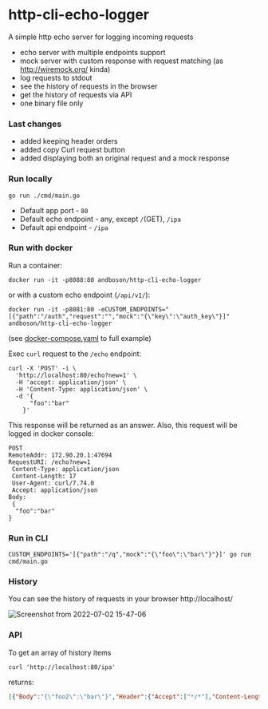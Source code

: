 # http-cli-echo-logger

A simple http echo server for logging incoming requests

* echo server with multiple endpoints support
* mock server with custom response with request matching (as http://wiremock.org/ kinda)
* log requests to stdout
* see the history of requests in the browser 
* get the history of requests via API
* one binary file only

### Last changes

* added keeping header orders
* added copy Curl request button
* added displaying both an original request and a mock response

### Run locally

```shell
go run ./cmd/main.go
```

* Default app port - `80`
* Default echo endpoint - any, except `/`(GET), `/ipa`
* Default api endpoint - `/ipa`

### Run with docker

Run a container:

```shell
docker run -it -p8088:80 andboson/http-cli-echo-logger 
```

or with a custom echo endpoint (`/api/v1/`):

```shell
docker run -it -p8081:80 -eCUSTOM_ENDPOINTS="[{"path":"/auth","request":"","mock":"{\"key\":\"auth_key\"}]" andboson/http-cli-echo-logger 
```

(see [docker-compose.yaml](docker-compose.yaml) to full example)

Exec `curl` request to the `/echo` endpoint:

```shell
curl -X 'POST' -i \
  'http://localhost:80/echo?new=1' \       
  -H 'accept: application/json' \  
  -H 'Content-Type: application/json' \
  -d '{
      "foo":"bar"   
    }'
```

This response will be returned as an answer.
Also, this request will be logged in docker console:

```shell
POST
RemoteAddr: 172.90.20.1:47694
RequestURI: /echo?new=1
 Content-Type: application/json
 Content-Length: 17
 User-Agent: curl/7.74.0
 Accept: application/json
Body:
 {
  "foo":"bar"
}
```

### Run in CLI

```shell
CUSTOM_ENDPOINTS='[{"path":"/q","mock":"{\"foo\":\"bar\"}"}]' go run cmd/main.go 
```

### History

You can see the history of requests in your browser http://localhost/

![Screenshot from 2022-07-02 15-47-06](https://user-images.githubusercontent.com/2089327/177001390-9d1e7269-f876-446b-94d1-721208fcd8a9.png)



### API

To get an array of history items

```shell
curl 'http://localhost:80/ipa' 
```

returns:
```json
[{"Body":"{\"foo2\":\"bar\"}","Header":{"Accept":["*/*"],"Content-Length":["14"],"Content-Type":["application/x-www-form-urlencoded"],"User-Agent":["curl/7.74.0"]},"Method":"POST","RemoteAddr":"172.90.20.1:58468","RequestURI":"/graphQl","URL":{"Scheme":"","Opaque":"","User":null,"Host":"","Path":"/graphQl","RawPath":"","ForceQuery":false,"RawQuery":"","Fragment":"","RawFragment":""}}]
```


